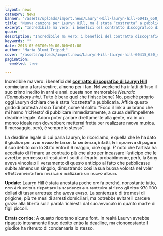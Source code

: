 ```yaml
---
layout: news
category: News
banner: "/assets/uploads/import.news/Lauryn-Hill-lauryn-hill-60415_650_468.jpg"
title: "Nuova canzone per Lauryn Hill, ma è stata “costretta” a pubblicarla"
excerpt: "Incredibile ma vero: i benefici del contratto discografico di Lauryn Hill cominciano a farsi sentire, almeno per i fan. Nel weekend ha infatti diffuso il suo primo inedito in anni e anni, questa non memorabile Neurotic (Compulsory mix). Tutto è bene quel che finisce bene? No, perché proprio oggi Lauryn dichiara che è stata “costretta” a [&hellip"
quote: ""
description: "Incredibile ma vero: i benefici del contratto discografico di Lauryn Hill cominciano a farsi sentire, almeno per i fan. Nel weekend ha infatti diffuso il suo primo inedito in anni e anni, questa non memorabile Neurotic (Compulsory mix). Tutto è bene quel che finisce bene? No, perché proprio oggi Lauryn dichiara che è stata “costretta” a [&hellip"
keywords: ""
date: 2013-05-06T00:00:00.000+01:00
author: "Marta Blumi Tripodi"
cover: "/assets/uploads/import.news/Lauryn-Hill-lauryn-hill-60415_650_468.jpg"
pagination:
  enabled: true

---
```


Incredibile ma vero: i benefici del [**contratto discografico di Lauryn Hill**](https://hotmc.com/dopo-oltre-10-anni-lauryn-hill-ha-di-nuovo-un-contratto-discografico/ "http://hotmc.com/dopo-oltre-10-anni-lauryn-hill-ha-di-nuovo-un-contratto-discografico/") cominciano a farsi sentire, almeno per i fan. Nel weekend ha infatti diffuso il suo primo inedito in anni e anni, questa non memorabile _Neurotic (Compulsory mix)_. Tutto è bene quel che finisce bene? No, perché proprio oggi Lauryn dichiara che è stata “costretta” a pubblicarla. Affida questo grido di protesta al suo Tumblr, come al solito: “Ecco il link a un brano che mi hanno ‘richiesto’ di pubblicare immediatamente, a causa dell’impellente deadline legale. Adoro poter parlare direttamente alla gente, ma in un mondo ideale non dovrebbero mettermi fretta per realizzare nuova musica. Il messaggio, però, è sempre lo stesso”.

La deadline legale di cui parla Lauryn, lo ricordiamo, è quella che le ha dato il giudice per aver evaso le tasse: la sentenza, infatti, le imponeva di pagare il suo debito con lo Stato entro il 6 maggio, cioè oggi. E’ noto che l’artista ha accettato di firmare un contratto più che altro per incassare l’anticipo che le avrebbe permesso di restituire i soldi all’erario; probabilmente, però, la Sony aveva vincolato il versamento di questo anticipo al fatto che pubblicasse subito almeno un singolo, dimostrando così la sua buona volontà nel voler effettivamente fare musica e realizzare un nuovo album.

**Update:** Lauryn Hill è stata arrestata poche ore fa perché, nonostante tutto, non è riuscita a rispettare la scadenza e a restituire al fisco gli oltre 970.000 dollari di tasse arretrate che aveva evaso. La sentenza è di tre mesi di prigione, più tre mesi di arresti domiciliari, ma potrebbe evitare il carcere grazie alla libertà sulla parola richiesta dal suo avvocato in quanto madre di figli piccoli.

**Errata corrige:** A quanto riportano alcune fonti, in realtà Lauryn avrebbe ripagato interamente il suo debito entro la deadline, ma ciononostante il giudice ha ritenuto di condannarla lo stesso.  